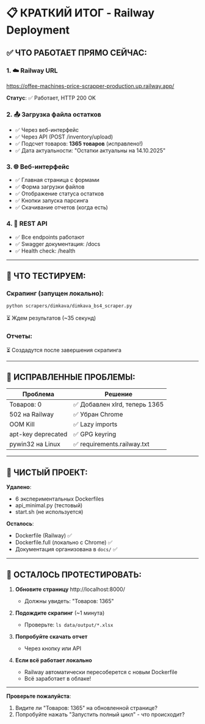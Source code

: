 # 📋 КРАТКИЙ ИТОГ - Railway Deployment

## ✅ ЧТО РАБОТАЕТ ПРЯМО СЕЙЧАС:

### 1. ☁️ Railway URL
https://offee-machines-price-scrapper-production.up.railway.app/

**Статус**: ✅ Работает, HTTP 200 OK

### 2. 📤 Загрузка файла остатков

- ✅ Через веб-интерфейс
- ✅ Через API (POST /inventory/upload)
- ✅ Подсчет товаров: **1365 товаров** (исправлено!)
- ✅ Дата актуальности: "Остатки актуальны на 14.10.2025"

### 3. 🌐 Веб-интерфейс

- ✅ Главная страница с формами
- ✅ Форма загрузки файлов
- ✅ Отображение статуса остатков
- ✅ Кнопки запуска парсинга
- ✅ Скачивание отчетов (когда есть)

### 4. 🔌 REST API

- ✅ Все endpoints работают
- ✅ Swagger документация: /docs
- ✅ Health check: /health

---

## 🔄 ЧТО ТЕСТИРУЕМ:

### Скрапинг (запущен локально):
```bash
python scrapers/dimkava/dimkava_bs4_scraper.py
```
⏳ Ждем результатов (~35 секунд)

### Отчеты:
⏳ Создадутся после завершения скрапинга

---

## 🐛 ИСПРАВЛЕННЫЕ ПРОБЛЕМЫ:

| Проблема | Решение |
|----------|---------|
| Товаров: 0 | ✅ Добавлен xlrd, теперь 1365 |
| 502 на Railway | ✅ Убран Chrome |
| OOM Kill | ✅ Lazy imports |
| apt-key deprecated | ✅ GPG keyring |
| pywin32 на Linux | ✅ requirements.railway.txt |

---

## 📁 ЧИСТЫЙ ПРОЕКТ:

**Удалено**:
- 6 экспериментальных Dockerfiles
- api_minimal.py (тестовый)
- start.sh (не используется)

**Осталось**:
- Dockerfile (Railway) ✅
- Dockerfile.full (локально с Chrome) ✅
- Документация организована в `docs/` ✅

---

## 🎯 ОСТАЛОСЬ ПРОТЕСТИРОВАТЬ:

1. **Обновите страницу** http://localhost:8000/
   - Должны увидеть: "Товаров: 1365"

2. **Подождите скрапинг** (~1 минута)
   - Проверьте: `ls data/output/*.xlsx`

3. **Попробуйте скачать отчет**
   - Через кнопку или API

4. **Если всё работает локально**
   - Railway автоматически пересоберется с новым Dockerfile
   - Всё заработает в облаке!

---

**Проверьте пожалуйста**:
1. Видите ли "Товаров: 1365" на обновленной странице?
2. Попробуйте нажать "Запустить полный цикл" - что происходит?

